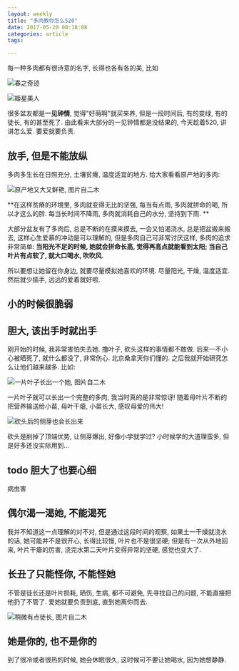 ```yaml
---
layout: weekly
title: "多肉教你怎么520"
date: 2017-05-20 00:18:08
categories: article
tags:

---
```


每一种多肉都有很诗意的名字, 长得也各有各的美, 比如

![春之奇迹](https://upload-images.jianshu.io/upload_images/1286586-682796866e298569.png?imageMogr2/auto-orient/strip%7CimageView2/2/w/1240)

![姬星美人](https://upload-images.jianshu.io/upload_images/1286586-dd42f26e854f15ab.png?imageMogr2/auto-orient/strip%7CimageView2/2/w/1240)

很多盆友都是**一见钟情**, 觉得"好萌啊"就买来养, 但是一段时间后, 有的变绿, 有的徒长, 有的甚至死了. 由此看来大部分的一见钟情都是没结果的, 今天趁着520, 讲讲怎么爱. 要爱就要负责.

## 放手, 但是不能放纵

多肉多生长在日照充分, 土壤贫瘠, 温度适宜的地方. 给大家看看原产地的多肉:

![原产地又大又鲜艳, 图片自二木](https://upload-images.jianshu.io/upload_images/1286586-a48e95a7133ed281.png?imageMogr2/auto-orient/strip%7CimageView2/2/w/1240)

**在这样贫瘠的环境里, 多肉就变得无比的坚强, 每当有点雨, 多肉就拼命的喝, 所以才这么的胖. 每当长时间不降雨, 多肉就消耗自己的水分, 坚持到下雨. **

大部分盆友有了多肉后, 总是不断的在摸来摸去, 一会又怕渴浇水, 总是把盆搬来搬去, 这样心生爱慕的冲动是可以理解的, 但是多肉自己可非常讨厌这样, 多肉的追求非常简单: **当阳光不足的时候, 她就会拼命长高, 觉得再高点就能看到太阳; 当自己叶片有点软了, 就大口喝水, 吹吹风.**

所以要想让她留在你身边, 就要尽量模拟她喜欢的环境. 尽量阳光, 干燥, 温度适宜. 然后就少插手, 远远的爱着就好啦.

## 小的时候很脆弱

## 胆大, 该出手时就出手

刚开始的时候, 我非常害怕失去她. 撸叶子, 砍头这样的事情都不敢做. 后来一不小心被晒死了, 就什么都没了, 非常伤心. 北京桑拿天你们懂的. 之后我就开始研究怎么让他们越来越多. 比如:

![一片叶子长出一个她, 图片自二木](https://upload-images.jianshu.io/upload_images/1286586-b934a3814b54f06d.png?imageMogr2/auto-orient/strip%7CimageView2/2/w/1240)

一片叶子就可以长出一个完整的多肉, 我当时真的是非常惊讶! 随着母叶片不断的把营养输送给小苗, 母叶干瘪, 小苗长大, 感叹母爱的伟大! 

![砍头后的侧芽也会长出来](https://upload-images.jianshu.io/upload_images/1286586-88df31d192f3a7d6.png?imageMogr2/auto-orient/strip%7CimageView2/2/w/1240)

砍头是削掉了顶端优势, 让侧芽爆出, 好像小学就学过? 小时候学的大道理蛮多, 但是好多还没实际用到...

## todo 胆大了也要心细

病虫害

## 偶尔渴一渴她, 不能渴死

我并不知道这一点理解的对不对, 但是通过这段时间的观察, 如果土一干燥就浇水的话, 她可能并不是很开心, 长得比较慢, 叶片也不是很坚硬; 但是有一次从外地回来, 叶片干瘪的厉害, 浇完水第二天叶片变得异常的坚硬, 感觉也变大了.

## 长丑了只能怪你, 不能怪她

不管是徒长还是叶片损耗, 晒伤, 生病, 都不可避免, 先寻找自己的问题, 不能直接把他扔了不管了. 爱她就要负责到底, 直到她离你而去.

![稍微有点徒长, 图片自二木](https://upload-images.jianshu.io/upload_images/1286586-50a875412260f292.png?imageMogr2/auto-orient/strip%7CimageView2/2/w/1240)

## 她是你的, 也不是你的

到了很冷或者很热的时候, 她会休眠很久, 这时候可不要让她喝水, 因为她想静静.

